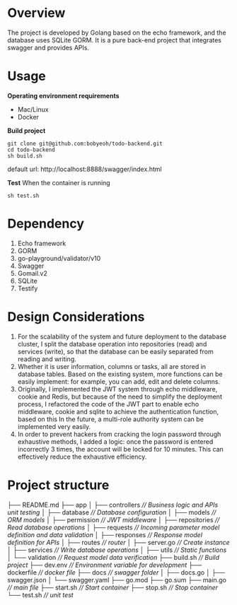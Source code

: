 # Overview

The project is developed by Golang based on the echo framework, and the database uses SQLite GORM. It is a pure back-end project that integrates swagger and provides APIs.

# Usage
**Operating environment requirements**
 - Mac/Linux
 - Docker

**Build project**

    git clone git@github.com:bobyeoh/todo-backend.git
    cd todo-backend
    sh build.sh
    
default url: http://localhost:8888/swagger/index.html

**Test**
When the container is running

    sh test.sh

# Dependency

 1. Echo framework
 2. GORM
 3. go-playground/validator/v10
 4. Swagger
 5. Gomail.v2
 6. SQLite
 7. Testify

# Design Considerations

 1. For the scalability of the system and future deployment to the database cluster, I split the database operation into repositories (read) and services (write), so that the database can be easily separated from reading and writing.
 2. Whether it is user information, columns or tasks, all are stored in database tables. Based on the existing system, more functions can be easily implement: for example, you can add, edit and delete columns.
 3. Originally, I implemented the JWT system through echo middleware, cookie and Redis, but because of the need to simplify the deployment process, I refactored the code of the JWT part to enable echo middleware, cookie and sqlite to achieve the authentication function, based on this In the future, a multi-role authority system can be implemented very easily.
 4. In order to prevent hackers from cracking the login password through exhaustive methods, I added a logic: once the password is entered incorrectly 3 times, the account will be locked for 10 minutes. This can effectively reduce the exhaustive efficiency.
 
# Project structure
├── README.md
├── app
│   ├── controllers *// Business logic and APIs unit testing*
│   ├── database *// Database configuration*
│   ├── models *// ORM models*
│   ├── permission *// JWT middleware*
│   ├── repositories *// Read database operations*
│   ├── requests *// Incoming parameter model definition and data validation*
│   ├── responses *// Response model definition for APIs*
│   ├── routes *// router*
│   ├── server.go *// Create instance*
│   ├── services *// Write database operations*
│   ├── utils *// Static functions*
│   └── validation *// Request model data verification*
├── build.sh *// Build project*
├── dev.env *// Environment variable for development*
├── dockerfile *// docker file*
├── docs *// swagger folder*
│   ├── docs.go
│   ├── swagger.json
│   └── swagger.yaml
├── go.mod
├── go.sum
├── main.go *// main file*
├── start.sh *// Start container*
├── stop.sh *// Stop container*
└── test.sh *// unit test*

